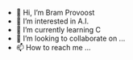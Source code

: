 - 👋 Hi, I’m Bram Provoost
- 👀 I’m interested in A.I.
- 🌱 I’m currently learning C
- 💞️ I’m looking to collaborate on ...
- 📫 How to reach me ...

<!---
BramProvoost/BramProvoost is a ✨ special ✨ repository because its `README.md` (this file) appears on your GitHub profile.
You can click the Preview link to take a look at your changes.
--->
